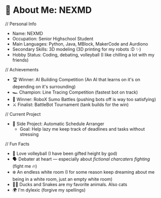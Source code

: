# 👋 About Me: NEXMD

// Personal Info
- Name: NEXMD
- Occupation: Senior Highschool Student
- Main Languages: Python, Java, MBlock, MakerCode and Aurdiono
- Secondary Skills: 3D modeling (3D printing for my robots :D ✨)
- Hobby Status: Coding, debating, volleyball (I like chilling a lot with my friends)

// Achievements
- 🏆 Winner: AI Building Competition (An AI that learns on it's on depending on it's surrounding)
- 🏎️ Champion: Line Tracing Competition (fastest bot on track)
- 🤖 Winner: RoboX Sumo Battles (pushing bots off is way too satisfying)
- ⚔️ Finalist: BattleBot Tournament (tank builds for the win)

// Current Project
- 📅 Side Project: Automatic Schedule Arranger
  - Goal: Help lazy me keep track of deadlines and tasks without stressing

// Fun Facts
- 🏐 Love volleyball (I have been gifted height by god)
- 🗣️ Debater at heart — especially about *fictional charcaters fighting* (fight me 🔥)
- ❄️ An endless white room (I for some reason keep dreaming about me being in a white room, just an empty white room)
- 🦆🐍 Ducks and Snakes are my favorite animals. Also cats
- 🌍 I'm dylexic (forgive my spellings)
